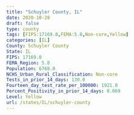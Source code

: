 ```yaml
---
title: "Schuyler County, IL"
date: 2020-10-28
draft: false
type: county
tags: [FIPS:17169.0,FEMA:5.0,Non-core,Yellow]
categories: [IL]
County: Schuyler County
State: IL
FIPS: 17169.0
FEMA_Region: 5.0
Population: 6768.0
NCHS_Urban_Rural_Classification: Non-core
Tests_in_prior_14_days: 130.0
Fourteen_day_test_rate_per_100000: 1921.0
Percent_Positivity_in_prior_14_days: 0.069
Level: Yellow
url: /states/IL/schuyler-county
---
```



